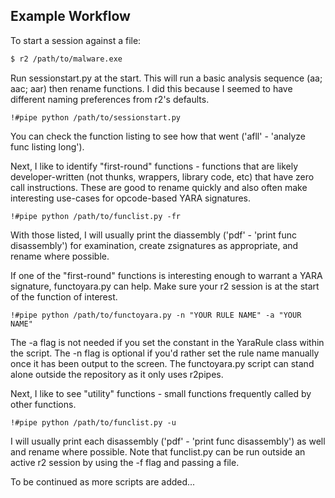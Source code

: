 ## Example Workflow

To start a session against a file:
```sh
$ r2 /path/to/malware.exe
```

Run sessionstart.py at the start. This will run a basic analysis sequence (aa; aac; aar) then rename functions. I did this because I seemed to have different naming preferences from r2's defaults.

```
!#pipe python /path/to/sessionstart.py
```

You can check the function listing to see how that went ('afll' - 'analyze func listing long').

Next, I like to identify "first-round" functions - functions that are likely developer-written (not thunks, wrappers, library code, etc) that have zero call instructions. These are good to rename quickly and also often make interesting use-cases for opcode-based YARA signatures.

```
!#pipe python /path/to/funclist.py -fr
```

With those listed, I will usually print the diassembly ('pdf' - 'print func disassembly') for examination, create zsignatures as appropriate, and rename where possible. 

If one of the "first-round" functions is interesting enough to warrant a YARA signature, functoyara.py can help. Make sure your r2 session is at the start of the function of interest.

```
!#pipe python /path/to/functoyara.py -n "YOUR RULE NAME" -a "YOUR NAME"
```
The -a flag is not needed if you set the constant in the YaraRule class within the script. The -n flag is optional if you'd rather set the rule name manually once it has been output to the screen. The functoyara.py script can stand alone outside the repository as it only uses r2pipes.

Next, I like to see "utility" functions - small functions frequently called by other functions.

```
!#pipe python /path/to/funclist.py -u
```

I will usually print each disassembly ('pdf' - 'print func disassembly') as well and rename where possible. Note that funclist.py can be run outside an active r2 session by using the -f flag and passing a file.

To be continued as more scripts are added...